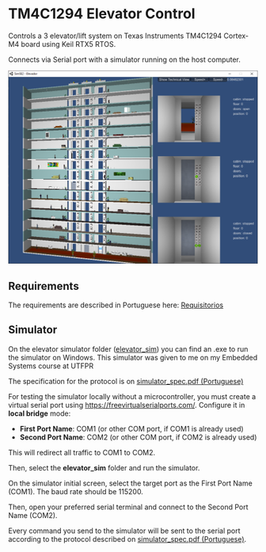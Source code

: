 # TM4C1294 Elevator Control

Controls a 3 elevator/lift system on Texas Instruments TM4C1294 Cortex-M4 board using Keil RTX5 RTOS.

Connects via Serial port with a simulator running on the host computer.

![Elevator simulator screenshot](./docs/elevator_sim.png)

## Requirements

The requirements are described in Portuguese here: [Requisitorios](./requisitos)

## Simulator

On the elevator simulator folder ([elevator_sim](./elevator_sim)) you can find an
.exe to run the simulator on Windows. This simulator was given to me on my Embedded
Systems course at UTFPR

The specification for the protocol is on [simulator_spec.pdf (Portuguese)](./docs/simulator_spec.pdf)

For testing the simulator locally without a microcontroller, you must create a virtual
serial port using https://freevirtualserialports.com/. Configure it in **local bridge**
mode:

- **First Port Name**: COM1 (or other COM port, if COM1 is already used)
- **Second Port Name**: COM2 (or other COM port, if COM2 is already used)

This will redirect all traffic to COM1 to COM2.

Then, select the **elevator_sim** folder and run the simulator.

On the simulator initial screen, select the target port as the First Port Name (COM1).
The baud rate should be 115200.

Then, open your preferred serial terminal and connect to the Second Port Name (COM2).

Every command you send to the simulator will be sent to the serial port according to the
protocol described on [simulator_spec.pdf (Portuguese)](./docs/simulator_spec.pdf).
